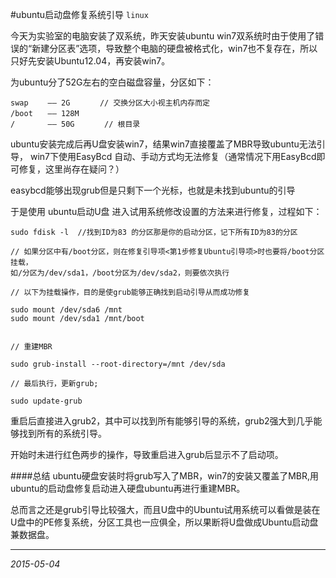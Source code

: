 #ubuntu启动盘修复系统引导
``linux`` 

今天为实验室的电脑安装了双系统，昨天安装ubuntu win7双系统时由于使用了错误的“新建分区表”选项，导致整个电脑的硬盘被格式化，win7也不复存在，所以只好先安装Ubuntu12.04，再安装win7。
 
为ubuntu分了52G左右的空白磁盘容量，分区如下：
```
swap　　 —— 2G　　　　// 交换分区大小视主机内存而定
/boot　　—— 128M
/  　 　 —— 50G　　　　// 根目录
```

ubuntu安装完成后再U盘安装win7，结果win7直接覆盖了MBR导致ubuntu无法引导，
win7下使用EasyBcd 自动、手动方式均无法修复（通常情况下用EasyBcd即可修复，这里尚存在疑问？）

easybcd能够出现grub但是只剩下一个光标，也就是未找到ubuntu的引导

于是使用 ubuntu启动U盘 进入试用系统修改设置的方法来进行修复，过程如下：

```
sudo fdisk -l  //找到ID为83 的分区那是你的启动分区，记下所有ID为83的分区

// 如果分区中有/boot分区，则在修复引导项<第1步修复Ubuntu引导项>时也要将/boot分区挂载，
如/分区为/dev/sda1，/boot分区为/dev/sda2，则要依次执行

// 以下为挂载操作，目的是使grub能够正确找到启动引导从而成功修复

sudo mount /dev/sda6 /mnt
sudo mount /dev/sda1 /mnt/boot


// 重建MBR

sudo grub-install --root-directory=/mnt /dev/sda  

// 最后执行，更新grub;

sudo update-grub
```
重启后直接进入grub2，其中可以找到所有能够引导的系统，grub2强大到几乎能够找到所有的系统引导。　　

开始时未进行红色两步的操作，导致重启进入grub后显示不了启动项。

####总结
ubuntu硬盘安装时将grub写入了MBR，win7的安装又覆盖了MBR,用ubuntu的启动盘修复启动进入硬盘ubuntu再进行重建MBR。

总而言之还是grub引导比较强大，而且U盘中的Ubuntu试用系统可以看做是装在U盘中的PE修复系统，分区工具也一应俱全，所以果断将U盘做成Ubuntu启动盘兼数据盘。

---
*2015-05-04*